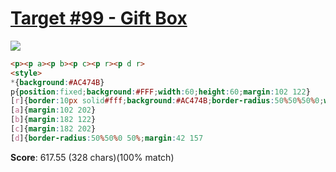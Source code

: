 # [Target #99 - Gift Box](https://cssbattle.dev/play/99)

![](https://cssbattle.dev/targets/99.png)

```HTML
<p><p a><p b><p c><p r><p d r>
<style>
*{background:#AC474B}
p{position:fixed;background:#FFF;width:60;height:60;margin:102 122}
[r]{border:10px solid#fff;background:#AC474B;border-radius:50%50%50%0;width:20;height:20;margin:42 186}
[a]{margin:102 202}
[b]{margin:182 122}
[c]{margin:182 202}
[d]{border-radius:50%50%0 50%;margin:42 157
```

**Score**: 617.55 (328 chars)(100% match)
